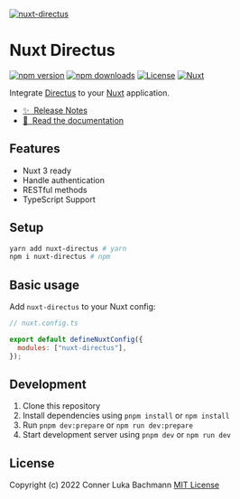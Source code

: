 [![nuxt-directus](https://user-images.githubusercontent.com/522079/158864859-0fbeae62-9d7a-4619-b35e-f8fa5f68e0c8.png)](https://nuxt-directus.netlify.app/)

# Nuxt Directus

[![npm version][npm-version-src]][npm-version-href]
[![npm downloads][npm-downloads-src]][npm-downloads-href]
[![License][license-src]][license-href]
[![Nuxt][nuxt-src]][nuxt-href]

Integrate [Directus](https://directus.io/) to your [Nuxt](https://nuxt.com/) application.

- [✨ &nbsp;Release Notes](https://github.com/directus-community/nuxt-directus/releases)
- [📖 &nbsp;Read the documentation](https://nuxt-directus.netlify.app/)

## Features

- Nuxt 3 ready
- Handle authentication
- RESTful methods
- TypeScript Support

## Setup

```sh
yarn add nuxt-directus # yarn
npm i nuxt-directus # npm
```

## Basic usage

Add `nuxt-directus` to your Nuxt config:

```javascript
// nuxt.config.ts

export default defineNuxtConfig({
  modules: ["nuxt-directus"],
});
```

## Development

1. Clone this repository
2. Install dependencies using `pnpm install` or `npm install`
3. Run `pnpm dev:prepare` or `npm run dev:prepare`
4. Start development server using `pnpm dev` or `npm run dev`

## License

Copyright (c) 2022 Conner Luka Bachmann
[MIT License](./LICENSE)

<!-- Badges -->

[npm-version-src]: https://img.shields.io/npm/v/nuxt-directus/latest.svg?style=flat&colorA=18181B&colorB=28CF8D
[npm-version-href]: https://npmjs.com/package/nuxt-directus
[npm-downloads-src]: https://img.shields.io/npm/dt/nuxt-directus.svg?style=flat&colorA=18181B&colorB=28CF8D
[npm-downloads-href]: https://npmjs.com/package/nuxt-directus
[license-src]: https://img.shields.io/npm/l/nuxt-directus.svg?style=flat&colorA=18181B&colorB=28CF8D
[license-href]: https://npmjs.com/package/nuxt-directus
[nuxt-src]: https://img.shields.io/badge/Nuxt-18181B?logo=nuxt.js
[nuxt-href]: https://nuxt.com
